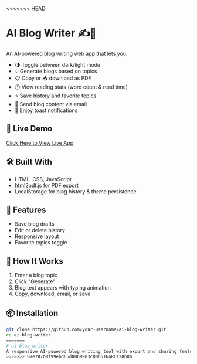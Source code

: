 <<<<<<< HEAD
# AI Blog Writer ✍️🤖

An AI-powered blog writing web app that lets you:

- 🌗 Toggle between dark/light mode
- 💡 Generate blogs based on topics
- 📋 Copy or 📥 download as PDF
- 🕒 View reading stats (word count & read time)
- ⭐ Save history and favorite topics
- 📧 Send blog content via email
- 🔔 Enjoy toast notifications

## 🚀 Live Demo

[Click Here to View Live App](https://your-username.github.io/ai-blog-writer)

## 🛠️ Built With

- HTML, CSS, JavaScript
- [html2pdf.js](https://github.com/eKoopmans/html2pdf.js) for PDF export
- LocalStorage for blog history & theme persistence

## 📂 Features

- Save blog drafts
- Edit or delete history
- Responsive layout
- Favorite topics toggle

## 🧠 How It Works

1. Enter a blog topic
2. Click "Generate"
3. Blog text appears with typing animation
4. Copy, download, email, or save

## 📦 Installation

```bash
git clone https://github.com/your-username/ai-blog-writer.git
cd ai-blog-writer
=======
# ai-blog-writer
A responsive AI-powered blog writing tool with export and sharing features.
>>>>>>> 07e707b8f99ebd65d0069983c000516a86128b8a
